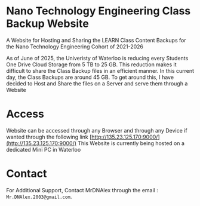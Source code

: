 # Nano Technology Engineering Class Backup Website
A Website for Hosting and Sharing the LEARN Class Content Backups for the Nano Technology Engineering Cohort of 2021-2026

As of June of 2025, the Univeristy of Waterloo is reducing every Students One Drive Cloud Storage from 5 TB to 25 GB. This reduction makes it difficult to share the Class Backup files in an efficient manner. In this current day, the Class Backups are around 45 GB. To get around this, I have decided to Host and Share the files on a Server and serve them through a Website

# Access
Website can be accessed through any Browser and through any Device if wanted through the following link [http://135.23.125.170:9000/](http://135.23.125.170:9000/)
This Website is currently being hosted on a dedicated Mini PC in Waterloo

# Contact
For Additional Support, Contact MrDNAlex through the email : ``Mr.DNAlex.2003@gmail.com``.
